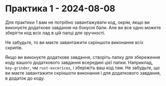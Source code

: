 # Практика 1 - 2024-08-08

Для практики 1 вам не потрібно завантажувати код, окрім, якщо ви виконуєте
додаткове завдання на бонусні бали.  Але ви все одно можете зберігти код всіх
лад в цій папці для зручності.

Не забудьте, то ви маєте завантажити скріншоти виконання всіх скрипів.

Якщо ви виконуєте додаткове завдання, створіть папку для збереження коду вашого
додаткового завдання всередині цієї папки.  Наприклад, `key-grinder`, чм
`rust-excerices`, і зберіжіть ваш код там.  Не забудьте, що ви маєте завантажити
скріншоти виконання і для додаткового завдання, в додаток до коду.
